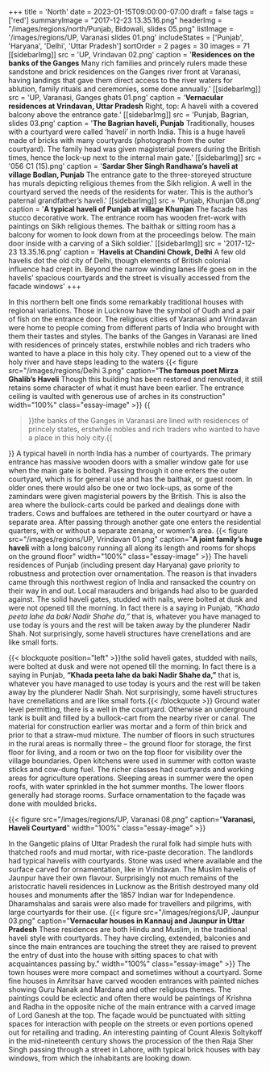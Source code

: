+++
title = 'North'
date = 2023-01-15T09:00:00-07:00
draft = false
tags = ['red']
summaryImage = "2017-12-23 13.35.16.png"
headerImg = "/images/regions/north/Punjab, Bidowali, slides  05.png"
listImage = '/images/regions/UP, Varanasi slides 01.png'
includeStates = ['Punjab', 'Haryana', 'Delhi', 'Uttar Pradesh']
sortOrder = 2
pages = 30
images = 71
[[sidebarImg]]
src = 'UP, Vrindavan 02.png'
caption = '**Residences on the banks of the Ganges** Many rich families and princely rulers made these sandstone and brick residences on the Ganges river front at Varanasi, having landings that gave them direct access to the river waters for ablution, family rituals and ceremonies, some done annually.'
[[sidebarImg]]
src = 'UP, Varanasi, Ganges ghats 01.png'
caption = '**Vernacular residences at Vrindavan, Uttar Pradesh** Right, top: A haveli with a covered balcony above the entrance gate.'
[[sidebarImg]]
src = 'Punjab, Bagrian, slides  03.png'
caption = '**The Bagrian haveli, Punjab** Traditionally, houses with a courtyard were called ‘haveli’ in north India. This is a huge haveli made of bricks with many courtyards (photograph from the outer courtyard). The family head was given magisterial powers during the British times, hence the lock-up next to the internal main gate.'
[[sidebarImg]]
src = '056 C1 (15).png'
caption = '**Sardar Sher Singh Randhawa’s haveli at village Bodlan, Punjab** The entrance gate to the three-storeyed structure has murals depicting religious themes from the Sikh religion. A well in the courtyard served the needs of the residents for water. This is the author’s paternal grandfather’s haveli.'
[[sidebarImg]]
src = 'Punjab, Khunjan 08.png'
caption = '**A typical haveli of Punjab at village Khunjan** The facade has stucco decorative work. The entrance room has wooden fret-work with paintings on Sikh religious themes. The baithak or sitting room has a balcony for women to look down from at the proceedings below. The main door inside with a carving of a Sikh soldier.'
[[sidebarImg]]
src = '2017-12-23 13.35.16.png'
caption = '**Havelis at Chandini Chowk, Delhi** A few old havelis dot the old city of Delhi, though elements of British colonial influence had crept in. Beyond the narrow winding lanes life goes on in the havelis’ spacious courtyards and the street is visually accessed from the facade windows'
+++

In this northern belt one finds some remarkably traditional houses with regional variations.
Those in Lucknow have the symbol of Oudh and a pair of fish on the entrance door. The
religious cities of Varanasi and Vrindavan were home to people coming from different parts
of India who brought with them their tastes and styles. The banks of the Ganges in Varanasi
are lined with residences of princely states, erstwhile nobles and rich traders who wanted
to have a place in this holy city. They opened out to a view of the holy river and have steps
leading to the waters
{{< figure src="/images/regions/Delhi 3.png" caption="**The famous poet Mirza Ghalib’s Haveli** Though this building has been restored and renovated, it still retains some character of what it must have been earlier. The entrance ceiling is vaulted with generous use of arches in its construction" width="100%" class="essay-image" >}}
{{<blockquote position="right">}}the banks of the Ganges in Varanasi
are lined with residences of princely states, erstwhile nobles and rich traders who wanted
to have a place in this holy city.{{</blockquote>}} A typical haveli in north India has a number of courtyards. The primary entrance has massive
wooden doors with a smaller window gate for use when the main gate is bolted. Passing
through it one enters the outer courtyard, which is for general use and has the baithak, or
guest room. In older ones there would also be one or two lock-ups, as some of the zamindars
were given magisterial powers by the British. This is also the area where the bullock-carts
could be parked and dealings done with traders. Cows and buffaloes are tethered in the
outer courtyard or have a separate area. After passing through another gate one enters the
residential quarters, with or without a separate zenana, or women’s area.
{{< figure src="/images/regions/UP, Vrindavan 01.png" caption="**A joint family’s huge haveli** with a long balcony running all along its length and rooms for shops on the ground floor" width="100%" class="essay-image" >}}
The haveli residences of Punjab (including present day Haryana) gave priority to robustness
and protection over ornamentation. The reason is that invaders came through this northwest
region of India and ransacked the country on their way in and out. Local marauders
and brigands had also to be guarded against. The solid haveli gates, studded with nails, were
bolted at dusk and were not opened till the morning. In fact there is a saying in Punjab,
_“Khada peeta lahe da baki Nadir Shahe da,”_ that is, whatever you have managed to use today
is yours and the rest will be taken away by the plunderer Nadir Shah. Not surprisingly, some
haveli structures have crenellations and are like small forts.

{{< blockquote position="left" >}}the solid haveli gates, studded with nails, were
bolted at dusk and were not opened till the morning. In fact there is a saying in Punjab,
<strong>“Khada peeta lahe da baki Nadir Shahe da,”</strong> that is, whatever you have managed to use today
is yours and the rest will be taken away by the plunderer Nadir Shah. Not surprisingly, some
haveli structures have crenellations and are like small forts.{{< /blockquote >}} Ground water level permitting, there is a well in the courtyard. Otherwise an underground
tank is built and filled by a bullock-cart from the nearby river or canal. The material for
construction earlier was mortar and a form of thin brick and prior to that a straw-mud
mixture. The number of floors in such structures in the rural areas is normally three – the
ground floor for storage, the first floor for living, and a room or two on the top floor for
visibility over the village boundaries. Open kitchens were used in summer with cotton waste
sticks and cow-dung fuel. The richer classes had courtyards and working areas for agriculture
operations. Sleeping areas in summer were the open roofs, with water sprinkled in the hot
summer months. The lower floors generally had storage rooms. Surface ornamentation to the
façade was done with moulded bricks.

{{< figure src="/images/regions/UP, Varanasi 08.png" caption="**Varanasi, Haveli Courtyard**" width="100%" class="essay-image" >}}

In the Gangetic plains of Uttar Pradesh the rural folk had simple huts with thatched
roofs and mud mortar, with rice-paste decoration. The landlords had typical havelis with
courtyards. Stone was used where available and the surface carved for ornamentation, like in
Vrindavan. The Muslim havelis of Jaunpur have their own flavour. Surprisingly not much
remains of the aristocratic haveli residences in Lucknow as the British destroyed many old
houses and monuments after the 1857 Indian war for Independence. Dharamshalas and
sarais were also made for travellers and pilgrims, with large courtyards for their use.
{{< figure src="/images/regions/UP, Jaunpur 03.png" caption="**Vernacular houses in Kannauj and Jaunpur in Uttar Pradesh** These residences are both Hindu and Muslim, in the traditional haveli style with courtyards. They have circling, extended, balconies and since the main entrances are touching the street they are raised to prevent the entry of dust into the house with sitting spaces to chat with acquaintances passing by." width="100%" class="essay-image" >}}
The town houses were more compact and sometimes without a courtyard. Some fine houses
in Amritsar have carved wooden entrances with painted niches showing Guru Nanak and
Mardana and other religious themes. The paintings could be eclectic and often there would
be paintings of Krishna and Radha in the opposite niche of the main entrance with a carved
image of Lord Ganesh at the top. The façade would be punctuated with sitting spaces for
interaction with people on the streets or even portions opened out for retailing and trading.
An interesting painting of Count Alexis Soltykoff in the mid-nineteenth century shows the
procession of the then Raja Sher Singh passing through a street in Lahore, with typical brick
houses with bay windows, from which the inhabitants are looking down.

